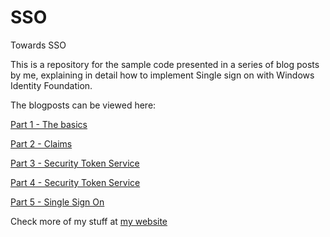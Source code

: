 SSO
===

Towards SSO

This is a repository for the sample code presented in a series of blog posts by me, explaining in detail how to implement Single sign on with Windows Identity Foundation.

The blogposts can be viewed here:

[Part 1 - The basics](http://www.tuomistolari.net/blog/2014/3/1/journey-to-windows-identity-part-1-the-basics)

[Part 2 - Claims](http://www.tuomistolari.net/blog/2014/3/1/journey-to-windows-identity-part-2-claims)

[Part 3 - Security Token Service](http://www.tuomistolari.net/blog/2014/3/1/journey-to-windows-identity-and-sso-part-3-sts)

[Part 4 - Security Token Service](http://www.tuomistolari.net/blog/2014/3/9/sso-with-windows-identity-foundation-part-iv)

[Part 5 - Single Sign On](http://www.tuomistolari.net/blog/2014/3/9/sso-with-windows-identity-foundation-part-v-sso)

Check more of my stuff at [my website](http://www.tuomistolari.net)
